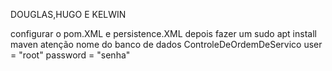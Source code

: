DOUGLAS,HUGO E KELWIN

configurar o pom.XML e persistence.XML
depois fazer um sudo apt install maven
atenção nome do banco de dados ControleDeOrdemDeServico
user = "root"
password = "senha"
